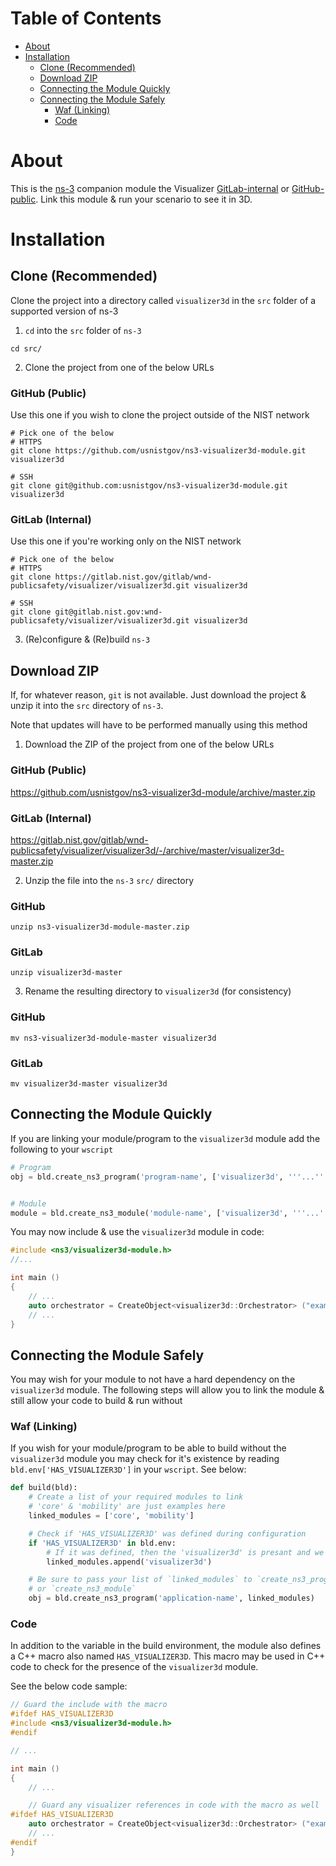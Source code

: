 # Table of Contents

* [About](#about)
* [Installation](#installation)
    * [Clone (Recommended)](#clone-recommended)
    * [Download ZIP](#download-zip)
    * [Connecting the Module Quickly](#connecting-the-module-quickly)
    * [Connecting the Module Safely](#connecting-the-module-safely)
        * [Waf (Linking)](#waf-linking)
        * [Code](#code)

# About
This is the [ns-3](https://www.nsnam.org/) companion module the
Visualizer
[GitLab-internal](https://gitlab.nist.gov/gitlab/wnd-publicsafety/visualizer/visualization) or
[GitHub-public](https://github.com/usnistgov/ns3-visualizer3d).
Link this module & run your scenario to see it in 3D.

# Installation
## Clone (Recommended)
Clone the project into a directory called `visualizer3d` in
the `src` folder of a supported version of ns-3

1) `cd` into the `src` folder of `ns-3`

```shell
cd src/
```

2) Clone the project from one of the below URLs

### GitHub (Public)

Use this one if you wish to clone the project outside of the NIST
network
```shell
# Pick one of the below
# HTTPS
git clone https://github.com/usnistgov/ns3-visualizer3d-module.git visualizer3d

# SSH
git clone git@github.com:usnistgov/ns3-visualizer3d-module.git visualizer3d
```


### GitLab (Internal)

Use this one if you're working only on the NIST network
```shell
# Pick one of the below
# HTTPS
git clone https://gitlab.nist.gov/gitlab/wnd-publicsafety/visualizer/visualizer3d.git visualizer3d

# SSH
git clone git@gitlab.nist.gov:wnd-publicsafety/visualizer/visualizer3d.git visualizer3d
```

3) (Re)configure & (Re)build `ns-3`

## Download ZIP
If, for whatever reason, `git` is not available. Just download the
project & unzip it into the `src` directory of `ns-3`.

Note that updates will have to be performed manually using this method

1) Download the ZIP of the project from one of the below URLs

### GitHub (Public)
https://github.com/usnistgov/ns3-visualizer3d-module/archive/master.zip

### GitLab (Internal)
https://gitlab.nist.gov/gitlab/wnd-publicsafety/visualizer/visualizer3d/-/archive/master/visualizer3d-master.zip

2) Unzip the file into the `ns-3` `src/` directory
### GitHub
```shell
unzip ns3-visualizer3d-module-master.zip
```

### GitLab
```shell
unzip visualizer3d-master
```

3) Rename the resulting directory to `visualizer3d` (for consistency)
### GitHub
```shell
mv ns3-visualizer3d-module-master visualizer3d
```

### GitLab
```shell
mv visualizer3d-master visualizer3d
```

## Connecting the Module Quickly
If you are linking your module/program to the `visualizer3d` module add the following to your `wscript`

```python
# Program
obj = bld.create_ns3_program('program-name', ['visualizer3d', '''...'''])


# Module
module = bld.create_ns3_module('module-name', ['visualizer3d', '''...'''])
```

You may now include & use the `visualizer3d` module in code:
```cpp
#include <ns3/visualizer3d-module.h>
//...

int main ()
{
    // ...
    auto orchestrator = CreateObject<visualizer3d::Orchestrator> ("example.json");
    // ...
}
```

## Connecting the Module Safely
You may wish for your module to not have a hard dependency on the `visualizer3d` module.
The following steps will allow you to link the module & still allow your code to build &
run without 

### Waf (Linking)
If you wish for your module/program to be able to build without the `visualizer3d` module
you may check for it's existence by reading `bld.env['HAS_VISUALIZER3D']` in your `wscript`. See below:

```python
def build(bld):
    # Create a list of your required modules to link
    # 'core' & 'mobility' are just examples here
    linked_modules = ['core', 'mobility']

    # Check if 'HAS_VISUALIZER3D' was defined during configuration
    if 'HAS_VISUALIZER3D' in bld.env:
        # If it was defined, then the 'visualizer3d' is presant and we may link it
        linked_modules.append('visualizer3d')

    # Be sure to pass your list of `linked_modules` to `create_ns3_program`
    # or `create_ns3_module`
    obj = bld.create_ns3_program('application-name', linked_modules)
```

### Code
In addition to the variable in the build environment, the module also defines a C++ macro
also named `HAS_VISUALIZER3D`. This macro may be used in C++ code to check for the presence
of the `visualizer3d` module.

See the below code sample:
```cpp
// Guard the include with the macro
#ifdef HAS_VISUALIZER3D
#include <ns3/visualizer3d-module.h>
#endif

// ...

int main ()
{
    // ...

    // Guard any visualizer references in code with the macro as well
#ifdef HAS_VISUALIZER3D
    auto orchestrator = CreateObject<visualizer3d::Orchestrator> ("example.json");
    // ...
#endif
}
```
